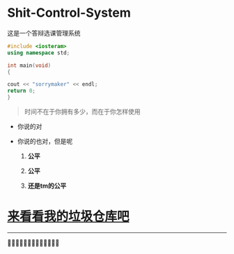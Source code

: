 # Shit-Control-System
这是一个答辩选课管理系统
```c++
#include <iosteram>
using namespace std;

int main(void)
{

cout << "sorrymaker" << endl;
return 0;
}
```

> 时间不在于你拥有多少，而在于你怎样使用

- 你说的对

- 你说的也对，但是呢

  1. **公平**
  2. **公平**

  3. **还是tm的公平**

# [来看看我的垃圾仓库吧](https://github.com/sorrymaker2111)

---

🤣🤣🤣🤣🤣🤣🤣🤣🤣🤣🤣🤣🤣
